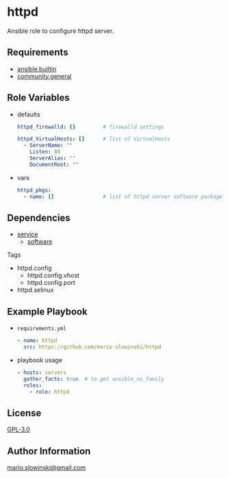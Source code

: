 httpd
=====

Ansible role to configure httpd server.

Requirements
------------

* [ansible.builtin](https://docs.ansible.com/ansible/latest/collections/ansible/builtin/index.html)
* [community.general](https://docs.ansible.com/ansible/latest/collections/community/general/)

Role Variables
--------------

* defaults

  ```yaml
  httpd_firewalld: {}         # firewalld settings

  httpd_VirtualHosts: []      # list of VirtualHosts
    - ServerName: ""
      Listen: 80
      ServerAlias: ""
      DocumentRoot: ""
  ```

* vars

  ```yaml
  httpd_pkgs:
    - name: []                # list of httpd server software packages
  ```

Dependencies
------------

* [service](https://github.com/mario-slowinski/service)
  * [software](https://github.com/mario-slowinski/software)

Tags

* httpd.config
  * httpd.config.vhost
  * httpd.config.port
* httpd.selinux

Example Playbook
----------------

* `requirements.yml`

  ```yaml
  - name: httpd
    src: https://github.com/mario-slowinski/httpd
  ```

* playbook usage

  ```yaml
  - hosts: servers
    gather_facts: true  # to get ansible_os_family
    roles:
      - role: httpd
  ```

License
-------

[GPL-3.0](https://www.gnu.org/licenses/gpl-3.0.html)

Author Information
------------------

[mario.slowinski@gmail.com](mailto:mario.slowinski@gmail.com)
